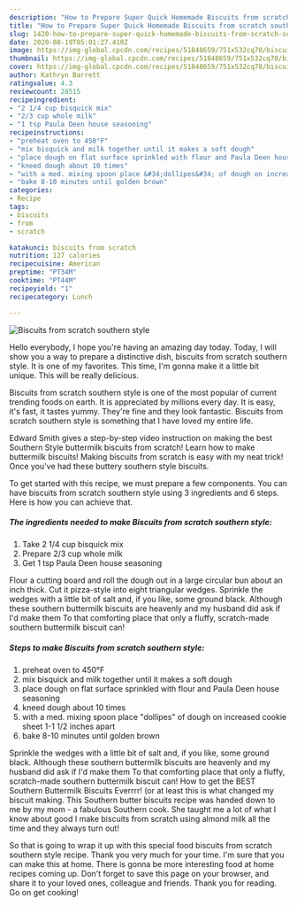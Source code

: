 ```yaml
---
description: "How to Prepare Super Quick Homemade Biscuits from scratch southern style"
title: "How to Prepare Super Quick Homemade Biscuits from scratch southern style"
slug: 1420-how-to-prepare-super-quick-homemade-biscuits-from-scratch-southern-style
date: 2020-08-19T05:01:27.410Z
image: https://img-global.cpcdn.com/recipes/51848659/751x532cq70/biscuits-from-scratch-southern-style-recipe-main-photo.jpg
thumbnail: https://img-global.cpcdn.com/recipes/51848659/751x532cq70/biscuits-from-scratch-southern-style-recipe-main-photo.jpg
cover: https://img-global.cpcdn.com/recipes/51848659/751x532cq70/biscuits-from-scratch-southern-style-recipe-main-photo.jpg
author: Kathryn Barrett
ratingvalue: 4.3
reviewcount: 28515
recipeingredient:
- "2 1/4 cup bisquick mix"
- "2/3 cup whole milk"
- "1 tsp Paula Deen house seasoning"
recipeinstructions:
- "preheat oven to 450°F"
- "mix bisquick and milk together until it makes a soft dough"
- "place dough on flat surface sprinkled with flour and Paula Deen house seasoning"
- "kneed dough about 10 times"
- "with a med. mixing spoon place &#34;dollipes&#34; of dough on increased cookie sheet 1-1 1/2 inches apart"
- "bake 8-10 minutes until golden brown"
categories:
- Recipe
tags:
- biscuits
- from
- scratch

katakunci: biscuits from scratch 
nutrition: 127 calories
recipecuisine: American
preptime: "PT34M"
cooktime: "PT44M"
recipeyield: "1"
recipecategory: Lunch

---
```



![Biscuits from scratch southern style](https://img-global.cpcdn.com/recipes/51848659/751x532cq70/biscuits-from-scratch-southern-style-recipe-main-photo.jpg)

Hello everybody, I hope you're having an amazing day today. Today, I will show you a way to prepare a distinctive dish, biscuits from scratch southern style. It is one of my favorites. This time, I'm gonna make it a little bit unique. This will be really delicious.

Biscuits from scratch southern style is one of the most popular of current trending foods on earth. It is appreciated by millions every day. It is easy, it's fast, it tastes yummy. They're fine and they look fantastic. Biscuits from scratch southern style is something that I have loved my entire life.

Edward Smith gives a step-by-step video instruction on making the best Southern Style buttermilk biscuits from scratch! Learn how to make buttermilk biscuits! Making biscuits from scratch is easy with my neat trick! Once you&#39;ve had these buttery southern style biscuits.


To get started with this recipe, we must prepare a few components. You can have biscuits from scratch southern style using 3 ingredients and 6 steps. Here is how you can achieve that.

<!--inarticleads1-->

##### The ingredients needed to make Biscuits from scratch southern style:

1. Take 2 1/4 cup bisquick mix
1. Prepare 2/3 cup whole milk
1. Get 1 tsp Paula Deen house seasoning


Flour a cutting board and roll the dough out in a large circular bun about an inch thick. Cut it pizza-style into eight triangular wedges. Sprinkle the wedges with a little bit of salt and, if you like, some ground black. Although these southern buttermilk biscuits are heavenly and my husband did ask if I&#39;d make them To that comforting place that only a fluffy, scratch-made southern buttermilk biscuit can! 

<!--inarticleads2-->

##### Steps to make Biscuits from scratch southern style:

1. preheat oven to 450°F
1. mix bisquick and milk together until it makes a soft dough
1. place dough on flat surface sprinkled with flour and Paula Deen house seasoning
1. kneed dough about 10 times
1. with a med. mixing spoon place &#34;dollipes&#34; of dough on increased cookie sheet 1-1 1/2 inches apart
1. bake 8-10 minutes until golden brown


Sprinkle the wedges with a little bit of salt and, if you like, some ground black. Although these southern buttermilk biscuits are heavenly and my husband did ask if I&#39;d make them To that comforting place that only a fluffy, scratch-made southern buttermilk biscuit can! How to get the BEST Southern Buttermilk Biscuits Everrrr! (or at least this is what changed my biscuit making. This Southern butter biscuits recipe was handed down to me by my mom - a fabulous Southern cook. She taught me a lot of what I know about good I make biscuits from scratch using almond milk all the time and they always turn out! 

So that is going to wrap it up with this special food biscuits from scratch southern style recipe. Thank you very much for your time. I'm sure that you can make this at home. There is gonna be more interesting food at home recipes coming up. Don't forget to save this page on your browser, and share it to your loved ones, colleague and friends. Thank you for reading. Go on get cooking!
